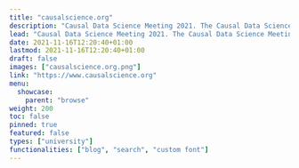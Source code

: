 ```yaml
---
title: "causalscience.org"
description: "Causal Data Science Meeting 2021. The Causal Data Science Meeting aims to bring experts from industry and science together. Participation is free of charge."
lead: "Causal Data Science Meeting 2021. The Causal Data Science Meeting aims to bring experts from industry and science together. Participation is free of charge."
date: 2021-11-16T12:20:40+01:00
lastmod: 2021-11-16T12:20:40+01:00
draft: false
images: ["causalscience.org.png"]
link: "https://www.causalscience.org"
menu:
  showcase:
    parent: "browse"
weight: 200
toc: false
pinned: true
featured: false
types: ["university"]
functionalities: ["blog", "search", "custom font"]
---
```

